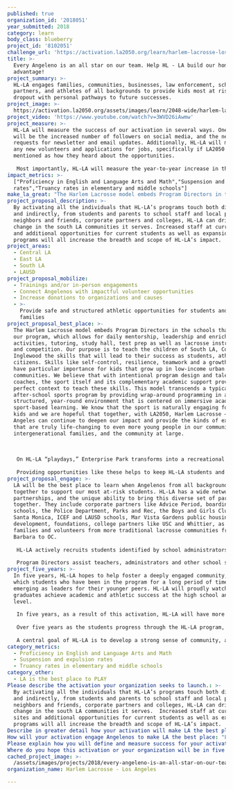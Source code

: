 ```yaml
---
published: true
organization_id: '2018051'
year_submitted: 2018
category: learn
body_class: blueberry
project_id: '8102051'
challenge_url: 'https://activation.la2050.org/learn/harlem-lacrosse-los-angeles/'
title: >-
  Every Angeleno is an all star on our team. Help HL - LA build our home field
  advantage!
project_summary: >-
  HL-LA engages families, communities, businesses, law enforcement, school
  partners, and athletes of all backgrounds to provide kids most at risk of
  dropout with personal pathways to future successes.
project_image: >-
  https://activation.la2050.org/assets/images/learn/2048-wide/harlem-lacrosse-los-angeles.jpg
project_video: 'https://www.youtube.com/watch?v=3WVD26iAwmw'
project_measure: >-
  HL-LA will measure the success of our activation in several ways. One metric
  will be the increased number of followers on social media, and the new
  requests for newsletter and email updates. Additionally, HL-LA will measure
  any new volunteers and applications for jobs, specifically if LA2050 is
  mentioned as how they heard about the opportunities. 
   
   Most importantly, HL-LA will measure the year-to-year increase in the number of participants, community partners, families, staff and school sites, which will be evidence that the funding provided by LA2050 directly impacted the scope and delivery of programming. The LA2050 grant would allow HL-LA to offer more academic, athletic and enrichment activities to its current participants as well as reach more new members. It would also support more enrichment activities and opportunities for HL-LA students to explore new parts of their city, like a field trip to the beach or Spacex, shadowing doctors at the local hospital, watching lacrosse sticks be made at String King, learning goal setting from professionals at Advice Period, attending overnight camp at the Thacher School, receiving career advice from a mentor, or attending a USC lacrosse game. By increasing the number of these opportunities and expanding the capacity to include even more students, HL-LA can further its mission to help each student find his or her personal path to life-long success.
impact_metrics: >-
  ["Proficiency in English and Language Arts and Math","Suspension and expulsion
  rates","Truancy rates in elementary and middle schools"]
make_la_great: "The Harlem Lacrosse model embeds Program Directors in the schools that host our program, which allows for daily mentorship, leadership and enrichment activities, tutoring, study hall, test prep as well as lacrosse instruction and competition. Our purpose is to teach the children of South LA, Compton and Inglewood the skills that will lead to their success as students, athletes and citizens. Skills like self-control, resilience, teamwork and a growth mindset have particular importance for kids that grow up in low-income urban communities. We believe that with intentional program design and talented coaches, the sport itself and its complementary academic support provide the perfect context to teach these skills. This model transcends a typical after-school sports program by providing wrap-around programming in a safe, structured, year-round environment that is centered on immersive academic and sport-based learning. We know that the sport is naturally engaging for all kids and we are hopeful that together, with LA2050, Harlem Lacrosse — Los Angeles can continue to deepen our impact and provide the kinds of experiences that are truly life-changing to even more young people in our community, intergenerational families, and the community at large.\r\n \r\n \r\n \r\n On HL-LA “playdays,” Enterprise Park transforms into a recreational oasis. As the buses deliver eager players ready to take part in the day’s events, parents, guardians, grandparents and siblings of all ages begin to gather in the prime shady locations on the sidelines. Volunteers from area high schools and colleges start organizing the players into age groups and teams; while the lacrosse training begins, coaches, tutors, police officers, teachers and mentors from corporate partners chat with parents about their child’s experiences, academic improvement, school choice or tutoring questions, goals, and much more. Harlem Lacrosse-LA is not just affecting its student-athletes’ lives, its impact is felt across generations and across the community. Many HL-LA parents and guardians did not attend college and rely on the advice and counseling of the HL-LA program directors, tutors and career advisors to help create an academic path to college preparedness for their children. Aside from the direct impact, HL-LA is growing alongside its members, expanding to high school programs as many students advanced to ninth grade. Many coaches and staff are themselves “graduates” of Harlem Lacrosse-LA (and its predecessor City Lacrosse), and these valuable work opportunities empower the older students to stay involved and give back. \r\n \r\n Providing opportunities like these helps to keep HL-LA students and their families engaged in the program; these students are encouraged to improve attendance and grades, and stay in school, in order to remain as active members of the HL-LA community."
project_proposal_description: >-
  By activating all the individuals that HL-LA’s programs touch both directly
  and indirectly, from students and parents to school staff and local police,
  neighbors and friends, corporate partners and colleges, HL-LA can drive real
  change in the south LA communities it serves. Increased staff at current sites
  and additional opportunities for current students as well as expansion
  programs will all increase the breadth and scope of HL-LA’s impact.
project_areas:
  - Central LA
  - East LA
  - South LA
  - LAUSD
project_proposal_mobilize:
  - Trainings and/or in-person engagements
  - Connect Angelenos with impactful volunteer opportunities
  - Increase donations to organizations and causes
  - >-
    Provide safe and structured athletic opportunities for students and
    families 
project_proposal_best_place: >-
  The Harlem Lacrosse model embeds Program Directors in the schools that host
  our program, which allows for daily mentorship, leadership and enrichment
  activities, tutoring, study hall, test prep as well as lacrosse instruction
  and competition. Our purpose is to teach the children of South LA, Compton and
  Inglewood the skills that will lead to their success as students, athletes and
  citizens. Skills like self-control, resilience, teamwork and a growth mindset
  have particular importance for kids that grow up in low-income urban
  communities. We believe that with intentional program design and talented
  coaches, the sport itself and its complementary academic support provide the
  perfect context to teach these skills. This model transcends a typical
  after-school sports program by providing wrap-around programming in a safe,
  structured, year-round environment that is centered on immersive academic and
  sport-based learning. We know that the sport is naturally engaging for all
  kids and we are hopeful that together, with LA2050, Harlem Lacrosse — Los
  Angeles can continue to deepen our impact and provide the kinds of experiences
  that are truly life-changing to even more young people in our community,
  intergenerational families, and the community at large.
   
   
   
   On HL-LA “playdays,” Enterprise Park transforms into a recreational oasis. As the buses deliver eager players ready to take part in the day’s events, parents, guardians, grandparents and siblings of all ages begin to gather in the prime shady locations on the sidelines. Volunteers from area high schools and colleges start organizing the players into age groups and teams; while the lacrosse training begins, coaches, tutors, police officers, teachers and mentors from corporate partners chat with parents about their child’s experiences, academic improvement, school choice or tutoring questions, goals, and much more. Harlem Lacrosse-LA is not just affecting its student-athletes’ lives, its impact is felt across generations and across the community. Many HL-LA parents and guardians did not attend college and rely on the advice and counseling of the HL-LA program directors, tutors and career advisors to help create an academic path to college preparedness for their children. Aside from the direct impact, HL-LA is growing alongside its members, expanding to high school programs as many students advanced to ninth grade. Many coaches and staff are themselves “graduates” of Harlem Lacrosse-LA (and its predecessor City Lacrosse), and these valuable work opportunities empower the older students to stay involved and give back. 
   
   Providing opportunities like these helps to keep HL-LA students and their families engaged in the program; these students are encouraged to improve attendance and grades, and stay in school, in order to remain as active members of the HL-LA community.
project_proposal_engage: >-
  LA will be the best place to learn when Angelenos from all backgrounds come
  together to support our most at-risk students. HL-LA has a wide network of
  partnerships, and the unique ability to bring this diverse set of partners
  together. They include corporate partners like Advice Period, boarding
  schools, the Police Department, Parks and Rec, the Boys and Girls Club of
  Santa Monica, ICEF and LAUSD schools, Mar Vista Gardens public housing
  development, foundations, college partners like USC and Whittier, as well as
  families and volunteers from more traditional lacrosse communities from Santa
  Barbara to OC.
   
   HL-LA actively recruits students identified by school administrators as most vulnerable to academic decline and dropout. These students receive daily doses of academic and social-emotional support during study halls and meetings as well as the important lessons of commitment and teamwork during lacrosse practices and games. Using lacrosse as a hook, students earn their spot on the team through attendance, academic performance and behavior, and HL-LA students show measurable improvement in each of these areas.
   
   Program Directors assist teachers, administrators and other school staff with behavioral and academic interventions throughout the day. PD's also work with parents and guardians to put together a comprehensive personal path for each student, including academic assistance, additional lacrosse opportunities, high school selection, career advice and more.
project_five_years: >-
  In five years, HL-LA hopes to help foster a deeply engaged community, one in
  which students who have been in the program for a long period of time are
  emerging as leaders for their younger peers. HL-LA will proudly watch as
  graduates achieve academic and athletic success at the high school and college
  level. 
   
   In five years, as a result of this activation, HL-LA will have more exposure in LA and beyond, which includes an improved ability to build relationships with even more partners across the city. As more people are aware of our work, and more partners come on board, HL-LA can continue to scale up and grow, adding more school partners and serving hundreds of additional students. 
   
   Over five years as the students progress through the HL-LA program, there will be more comprehensive high school programming, including boarding school and college application assistance, academic help in the form of tutoring and test prep, career planning and advice and the continuation of the personal pathway development that began in fifth grade. 
   
   A central goal of HL-LA is to develop a strong sense of community, and to encourage each alumni to become an active and productive member of their community who will work to make LA a better place to learn and play. As they advance through high school, students will start planning for their future, maybe as a teacher at an area school, a local business owner or community leader, with a desire to give back and create a culture of positive change.
category_metrics:
  - Proficiency in English and Language Arts and Math
  - Suspension and expulsion rates
  - Truancy rates in elementary and middle schools
category_other:
  - LA is the best place to PLAY
Please describe the activation your organization seeks to launch.: >-
  By activating all the individuals that HL-LA’s programs touch both directly
  and indirectly, from students and parents to school staff and local police,
  neighbors and friends, corporate partners and colleges, HL-LA can drive real
  change in the south LA communities it serves.  Increased staff at current
  sites and additional opportunities for current students as well as expansion
  programs will all increase the breadth and scope of HL-LA’s impact.
Describe in greater detail how your activation will make LA the best place?: "The Harlem Lacrosse model embeds Program Directors in the schools that host our program, which allows for daily mentorship, leadership and enrichment activities, tutoring, study hall, test prep as well as lacrosse instruction and competition. Our purpose is to teach the children of South LA, Compton and Inglewood the skills that will lead to their success as students, athletes and citizens. Skills like self-control, resilience, teamwork and a growth mindset have particular importance for kids that grow up in low-income urban communities. We believe that with intentional program design and talented coaches, the sport itself and its complementary academic support provide the perfect context to teach these skills. This model transcends a typical after-school sports program by providing wrap-around programming in a safe, structured, year-round environment that is centered on immersive academic and sport-based learning. We know that the sport is naturally engaging for all kids and we are hopeful that together, with LA2050, Harlem Lacrosse — Los Angeles can continue to deepen our impact and provide the kinds of experiences that are truly life-changing to even more young people in our community, intergenerational families, and the community at large.\r\n\r\nOn HL-LA “playdays,” Enterprise Park transforms into a recreational oasis. As the buses deliver eager players ready to take part in the day’s events, parents, guardians, grandparents and siblings of all ages begin to gather in the prime shady locations on the sidelines. Volunteers from area high schools and colleges start organizing the players into age groups and teams; while the lacrosse training begins, coaches, tutors, police officers, teachers and mentors from corporate partners chat with parents about their child’s experiences, academic improvement, school choice or tutoring questions, goals, and much more. Harlem Lacrosse-LA is not just affecting its student-athletes’ lives, its impact is felt across generations and across the community. Many HL-LA parents and guardians did not attend college and rely on the advice and counseling of the HL-LA program directors, tutors and career advisors to help create an academic path to college preparedness for their children. Aside from the direct impact, HL-LA is growing alongside its members, expanding to high school programs as many students advanced to ninth grade. Many coaches and staff are themselves “graduates” of Harlem Lacrosse-LA (and its predecessor City Lacrosse), and these valuable work opportunities empower the older students to stay involved and give back. \r\nProviding opportunities like these helps to keep HL-LA students and their families engaged in the program; these students are encouraged to improve attendance and grades, and stay in school, in order to remain as active members of the HL-LA community."
How will your activation engage Angelenos to make LA the best place: "LA will be the best place to learn when Angelenos from all backgrounds come together to support our most at-risk students.  HL-LA has a wide network of partnerships, and the unique ability to bring this diverse set of partners together. They include corporate partners like Advice Period, boarding schools, the Police Department, Parks and Rec, the Boys and Girls Club of Santa Monica, ICEF and LAUSD schools, Mar Vista Gardens public housing development, foundations, college partners like USC and Whittier, as well as families and volunteers from more traditional lacrosse communities from Santa Barbara to OC.\r\nHL-LA actively recruits students identified by school administrators as most vulnerable to academic decline and dropout.  These students receive daily doses of academic and social-emotional support during study halls and meetings as well as the important lessons of commitment and teamwork during lacrosse practices and games.  Using lacrosse as a hook, students earn their spot on the team through attendance, academic performance and behavior, and HL-LA students show measurable improvement in each of these areas.\r\nProgram Directors assist teachers, administrators and other school staff with behavioral and academic interventions throughout the day.  PD's also work with parents and guardians to put together a comprehensive personal path for each student, including academic assistance, additional lacrosse opportunities, high school selection, career advice and more.  "
Please explain how you will define and measure success for your activation.: "HL-LA will measure the success of our activation in several ways.  One metric will be the increased number of followers on social media, and the new requests for newsletter and email updates.  Additionally, HL-LA will measure any new volunteers and applications for jobs, specifically if LA2050 is mentioned as how they heard about the opportunities.  \r\nMost importantly, HL-LA will measure the year-to-year increase in the number of participants, community partners, families, staff and school sites, which will be evidence that the funding provided by LA2050 directly impacted the scope and delivery of programming.  The LA2050 grant would allow HL-LA to offer more academic, athletic and enrichment activities to its current participants as well as reach more new members.  It would also support more enrichment activities and opportunities for HL-LA students to explore new parts of their city, like a field trip to the beach or Spacex, shadowing doctors at the local hospital, watching lacrosse sticks be made at String King, learning goal setting from professionals at Advice Period, attending overnight camp at the Thacher School, receiving career advice from a mentor, or attending a USC lacrosse game.  By increasing the number of these opportunities and expanding the capacity to include even more students, HL-LA can further its mission to help each student find his or her personal path to life-long success."
Where do you hope this activation or your organization will be in five years?: "In five years, HL-LA hopes to help foster a deeply engaged community, one in which students who have been in the program for a long period of time are emerging as leaders for their younger peers.  HL-LA will proudly watch as graduates achieve academic and athletic success at the high school and college level.  \r\nIn five years, as a result of this activation, HL-LA will have more exposure in LA and beyond, which includes an improved ability to build relationships with even more partners across the city.  As more people are aware of our work, and more partners come on board, HL-LA can continue to scale up and grow, adding more school partners and serving hundreds of additional students.  \r\nOver five years as the students progress through the HL-LA program, there will be more comprehensive high school programming, including boarding school and college application assistance, academic help in the form of tutoring and test prep, career planning and advice and the continuation of the personal pathway development that began in fifth grade.  \r\nA central goal of HL-LA is to develop a strong sense of community, and to encourage each alumni to become an active and productive member of their community who will work to make LA a better place to learn and play.  As they advance through high school, students will start planning for their future, maybe as a teacher at an area school, a local business owner or community leader, with a desire to give back and create a culture of positive change.  "
cached_project_image: >-
  /assets/images/projects/2018/every-angeleno-is-an-all-star-on-our-team-help-hl-la-build-our-home-field-advantage/activation.la2050.org/assets/images/learn/2048-wide/harlem-lacrosse-los-angeles.jpg
organization_name: Harlem Lacrosse - Los Angeles

---
```

